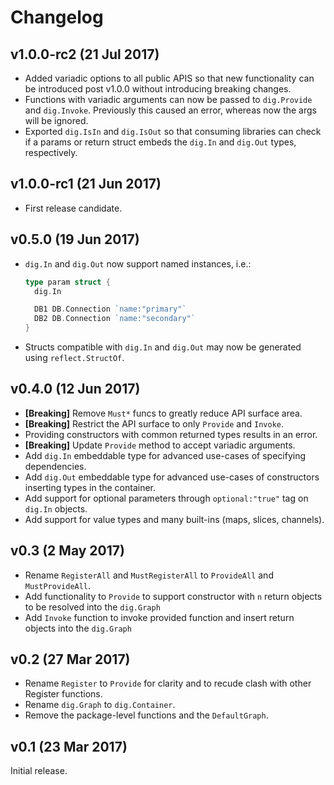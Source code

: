# Changelog

## v1.0.0-rc2 (21 Jul 2017)

- Added variadic options to all public APIS so that new functionality can be
  introduced post v1.0.0 without introducing breaking changes.
- Functions with variadic arguments can now be passed to `dig.Provide` and
  `dig.Invoke`. Previously this caused an error, whereas now the args will be ignored.
- Exported `dig.IsIn` and `dig.IsOut` so that consuming libraries can check if
  a params or return struct embeds the `dig.In` and `dig.Out` types, respectively.

## v1.0.0-rc1 (21 Jun 2017)

- First release candidate.

## v0.5.0 (19 Jun 2017)

- `dig.In` and `dig.Out` now support named instances, i.e.:

  ```go
  type param struct {
    dig.In

    DB1 DB.Connection `name:"primary"`
    DB2 DB.Connection `name:"secondary"`
  }
  ```

- Structs compatible with `dig.In` and `dig.Out` may now be generated using
  `reflect.StructOf`.

## v0.4.0 (12 Jun 2017)

- **[Breaking]** Remove `Must*` funcs to greatly reduce API surface area.
- **[Breaking]** Restrict the API surface to only `Provide` and `Invoke`.
- Providing constructors with common returned types results in an error.
- **[Breaking]** Update `Provide` method to accept variadic arguments.
- Add `dig.In` embeddable type for advanced use-cases of specifying dependencies.
- Add `dig.Out` embeddable type for advanced use-cases of constructors
  inserting types in the container.
- Add support for optional parameters through `optional:"true"` tag on `dig.In` objects.
- Add support for value types and many built-ins (maps, slices, channels).

## v0.3 (2 May 2017)

- Rename `RegisterAll` and `MustRegisterAll` to `ProvideAll` and
  `MustProvideAll`.
- Add functionality to `Provide` to support constructor with `n` return
  objects to be resolved into the `dig.Graph`
- Add `Invoke` function to invoke provided function and insert return
  objects into the `dig.Graph`

## v0.2 (27 Mar 2017)

- Rename `Register` to `Provide` for clarity and to recude clash with other
  Register functions.
- Rename `dig.Graph` to `dig.Container`.
- Remove the package-level functions and the `DefaultGraph`.

## v0.1 (23 Mar 2017)

Initial release.
